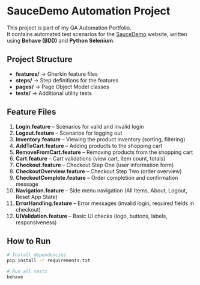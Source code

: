 # SauceDemo Automation Project

This project is part of my QA Automation Portfolio.  
It contains automated test scenarios for the [SauceDemo](https://www.saucedemo.com/) website,
written using **Behave (BDD)** and **Python Selenium**.

## Project Structure
- **features/** → Gherkin feature files  
- **steps/** → Step definitions for the features  
- **pages/** → Page Object Model classes  
- **tests/** → Additional utility tests  

## Feature Files
1. **Login.feature** – Scenarios for valid and invalid login  
2. **Logout.feature** – Scenarios for logging out  
3. **Inventory.feature** – Viewing the product inventory (sorting, filtering)  
4. **AddToCart.feature** – Adding products to the shopping cart  
5. **RemoveFromCart.feature** – Removing products from the shopping cart  
6. **Cart.feature** – Cart validations (view cart, item count, totals)  
7. **Checkout.feature** – Checkout Step One (user information form)  
8. **CheckoutOverview.feature** – Checkout Step Two (order overview)  
9. **CheckoutComplete.feature** – Order completion and confirmation message  
10. **Navigation.feature** – Side menu navigation (All Items, About, Logout, Reset App State)  
11. **ErrorHandling.feature** – Error messages (invalid login, required fields in checkout)  
12. **UIValidation.feature** – Basic UI checks (logo, buttons, labels, responsiveness)  

## How to Run
```bash
# Install dependencies
pip install -r requirements.txt

# Run all tests
behave
